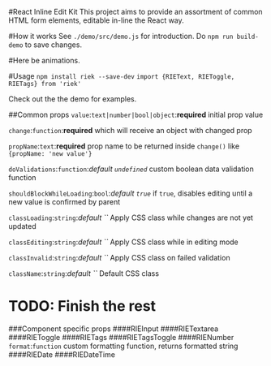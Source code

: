 #React Inline Edit Kit
This project aims to provide an assortment of common HTML form elements, editable in-line the React way.

#How it works
See `./demo/src/demo.js` for introduction. Do `npm run build-demo` to save changes.

#Here be animations.

#Usage
`npm install riek --save-dev`
`import {RIEText, RIEToggle, RIETags} from 'riek'`

Check out the the demo for examples.

##Common props
`value`:`text|number|bool|object`:**required** initial prop value

`change`:`function`:**required** which will receive an object with changed prop

`propName`:`text`:**required** prop name to be returned inside `change()` like `{propName: 'new value'}`

`doValidations`:`function`:*default `undefined`* custom boolean data validation function

`shouldBlockWhileLoading`:`bool`:*default `true`* if `true`, disables editing until a new value is confirmed by parent

`classLoading`:`string`:*default ``* Apply CSS class while changes are not yet updated

`classEditing`:`string`:*default ``* Apply CSS class while in editing mode

`classInvalid`:`string`:*default ``* Apply CSS class on failed validation

`className`:`string`:*default ``* Default CSS class

# TODO: Finish the rest

###Component specific props
####RIEInput
####RIETextarea
####RIEToggle
####RIETags
####RIETagsToggle
####RIENumber
`format`:`function` custom formatting function, returns formatted string
####RIEDate
####RIEDateTime
